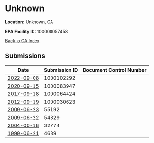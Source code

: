 # Unknown

**Location:** Unknown, CA

**EPA Facility ID:** 100000057458

[Back to CA Index](../../index.md)

## Submissions

| Date | Submission ID | Document Control Number |
|------|--------------|-------------------------|
| [2022-09-08](submissions/1000102292.md) | 1000102292 |  |
| [2020-09-15](submissions/1000083947.md) | 1000083947 |  |
| [2017-09-18](submissions/1000064424.md) | 1000064424 |  |
| [2012-09-19](submissions/1000030623.md) | 1000030623 |  |
| [2009-06-23](submissions/55192.md) | 55192 |  |
| [2009-06-22](submissions/54829.md) | 54829 |  |
| [2004-06-18](submissions/32774.md) | 32774 |  |
| [1999-06-21](submissions/4639.md) | 4639 |  |
